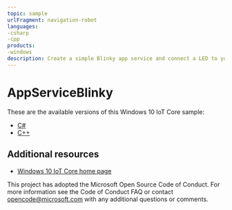 ```yaml
--- 
topic: sample
urlFragment: navigation-robot
languages:
-csharp
-cpp
products:
-windows
description: Create a simple Blinky app service and connect a LED to your Windows IoT Core device.
---
```


# AppServiceBlinky

These are the available versions of this Windows 10 IoT Core sample:

*	[C#](./CS/README.md)
*	[C++](./Cpp/README.md)

## Additional resources
*	[Windows 10 IoT Core home page](https://developer.microsoft.com/en-us/windows/iot/)

This project has adopted the Microsoft Open Source Code of Conduct. For more information see the Code of Conduct FAQ or contact <opencode@microsoft.com> with any additional questions or comments.
